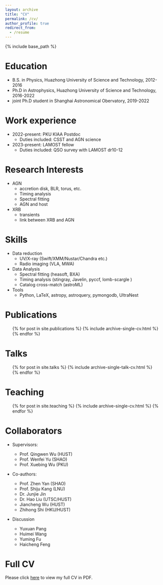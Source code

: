 ```yaml
---
layout: archive
title: "CV"
permalink: /cv/
author_profile: true
redirect_from:
  - /resume
---
```


{% include base_path %}

Education
======
* B.S. in Physics, Huazhong University of Science and Technology, 2012-2016
* Ph.D in Astrophysics, Huazhong University of Science and Technology, 2016-2022
* joint Ph.D student in Shanghai Astronomical Obervatory, 2019-2022

Work experience
======
* 2022-present: PKU KIAA Postdoc
  * Duties included: CSST and AGN science
* 2023-present: LAMOST fellow   
  * Duties included: QSO survey with LAMOST dr10-12 

Research Interests
=====
+ AGN
   + accretion disk, BLR, torus, etc.
   + Timing analysis
   + Spectral fitting
   + AGN and host
+ XRB
   + transients
   + link between XRB and AGN


Skills
======
* Data reduction
  * UV/X-ray (Swift/XMM/Nustar/Chandra etc.)
  * Radio imaging (VLA, MWA)
* Data Analysis
  * Spectral fitting (heasoft, BXA)
  * Timing analysis (stingray, Javelin, pyccf, lomb-scargle )
  * Catalog cross-match (astroML)
* Tools
  * Python, LaTeX, astropy, astroquery, pymongodb, UltraNest



Publications
======
  <ul>{% for post in site.publications %}
    {% include archive-single-cv.html %}
  {% endfor %}</ul>
  
Talks
======
  <ul>{% for post in site.talks %}
    {% include archive-single-talk-cv.html %}
  {% endfor %}</ul>
  
Teaching
======
  <ul>{% for post in site.teaching %}
    {% include archive-single-cv.html %}
  {% endfor %}</ul>
  

Collaborators
======
* Supervisors:
  * Prof. Qingwen Wu (HUST)
  * Prof. Wenfei Yu (SHAO)
  * Prof. Xuebing Wu (PKU)
  
* Co-authors:
  * Prof. Zhen Yan (SHAO)
  * Prof. Shiju Kang (LNU) 
  * Dr. Junjie Jin    
  * Dr. Hao Liu (UTSC/HUST)
  * Jiancheng Wu (HUST)
  * Zhihong Shi (HKU/HUST)

* Discussion 
  * Yuxuan Pang
  * Huimei Wang
  * Yuming Fu
  * Haicheng Feng




Full CV
=================
Please click [here](./cv/CV_lyubing.pdf) to view my full CV in PDF.
